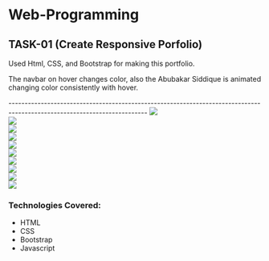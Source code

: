 # Web-Programming
## TASK-01 (Create Responsive Porfolio)
<p>Used Html, CSS, and Bootstrap for making this portfolio.</p> 
<p>The navbar on hover changes color, also the Abubakar Siddique is animated changing color consistently with hover.</p>
-------------------------------------------------------------------------------------------------------------------------
<img src="image0.png"><br>
<img src="image1.png"><br>
<img src="image2.png"><br>
<img src="image3.png"><br>
<img src="image4.png"><br>
<img src="image5.png"><br>
<img src="image6.png"><br>
<img src="image7.png"><br>
<img src="image8.png"><br>
<img src="image9.png"><br>

### Technologies Covered:
- HTML
- CSS
- Bootstrap
- Javascript

